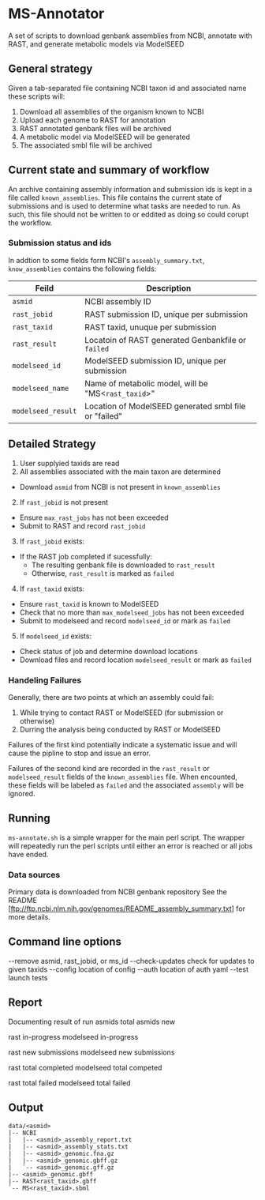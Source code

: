 # MS-Annotator
A set of scripts to download genbank assemblies from NCBI, annotate with RAST,
and generate metabolic models via ModelSEED

## General strategy
Given a tab-separated file containing NCBI taxon id and associated name these
scripts will:
1. Download all assemblies of the organism known to NCBI
2. Upload each genome to RAST for annotation
3. RAST annotated genbank files will be archived 
4. A metabolic model via ModelSEED will be generated
5. The associated smbl file will be archived

## Current state and summary of workflow
An archive containing assembly information and submission ids is kept in
a file called `known_assemblies`. This file contains the current
state of submissions and is used to determine what tasks are needed to run.
As such, this file should not be written to or eddited as doing so could 
corupt the workflow.

### Submission status and ids
In addtion to some fields form NCBI's `assembly_summary.txt`, 
`know_assemblies` contains the following fields:

| Feild              | Description                                           |
|--------------------|-------------------------------------------------------|
| `asmid`            | NCBI assembly ID                                      |
| `rast_jobid`       | RAST submission ID, unique per submission             |
| `rast_taxid`       | RAST taxid, unuque per submission                     |
| `rast_result`      | Locatoin of RAST generated Genbankfile or `failed`    |
| `modelseed_id`     | ModelSEED submission ID, unique per submission        |
| `modelseed_name`   | Name of metabolic model, will be "MS<`rast_taxid`>"   |
| `modelseed_result` | Location of ModelSEED generated smbl file or "failed" |

## Detailed Strategy
1. User supplyied taxids are read
2. All assemblies associated with the main taxon are determined
  * Download `asmid` from NCBI is not present in `known_assemblies`
2. If `rast_jobid` is not present
  * Ensure `max_rast_jobs` has not been exceeded
  * Submit to RAST and record `rast_jobid`
3. If `rast_jobid` exists:
  * If the RAST job completed if sucessfully:
    * The resulting genbank file is downloaded to `rast_result`
    * Otherwise, `rast_result` is marked as `failed`
4. If `rast_taxid` exists:
  * Ensure `rast_taxid` is known to ModelSEED
  * Check that no more than `max_modelseed_jobs` has not been exceeded
  * Submit to modelseed and record `modelseed_id` or mark as `failed`
5. If `modelseed_id` exists:
  * Check status of job and determine download locations
  * Download files and record location `modelseed_result` or mark as `failed`

### Handeling Failures
Generally, there are two points at which an assembly could fail:
1. While trying to contact RAST or ModelSEED (for submission or otherwise)
2. Durring the analysis being conducted by RAST or ModelSEED

Failures of the first kind potentially indicate a systematic issue and will
cause the pipline to stop and issue an error.

Failures of the second kind are recorded in the `rast_result` or 
`modelseed_result` fields of the `known_assemblies` file. When encounted, these
fields will be labeled as `failed` and the associated `assembly` will be ignored.

## Running
`ms-annotate.sh` is a simple wrapper for the main perl script.
The wrapper will repeatedly run the perl scripts until either an 
error is reached or all jobs have ended.

### Data sources
Primary data is downloaded from NCBI genbank repository
See the README [ftp://ftp.ncbi.nlm.nih.gov/genomes/README_assembly_summary.txt]
for more details.

## Command line options
--remove        asmid, rast_jobid, or ms_id
--check-updates check for updates to given taxids
--config        location of config
--auth          location of auth yaml
--test          launch tests

## Report
Documenting result of run
  asmids     total
  asmids     new

  rast       in-progress
  modelseed  in-progress

  rast       new submissions
  modelseed  new submissions

  rast       total completed
  modelseed  total competed

  rast       total failed
  modelseed  total failed

## Output 

```
data/<asmid>
|-- NCBI
|   |-- <asmid>_assembly_report.txt
|   |-- <asmid>_assembly_stats.txt
|   |-- <asmid>_genomic.fna.gz
|   |-- <asmid>_genomic.gbff.gz
|   `-- <asmid>_genomic.gff.gz
|-- <asmid>_genomic.gbff
|-- RAST<rast_taxid>.gbff
`-- MS<rast_taxid>.sbml
```

